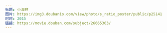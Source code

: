```yaml
---
标题: 小海鲜
图片: https://img3.doubanio.com/view/photo/s_ratio_poster/public/p2514178577.jpg
时时: 2015
链接: https://movie.douban.com/subject/26665363/
---
```

